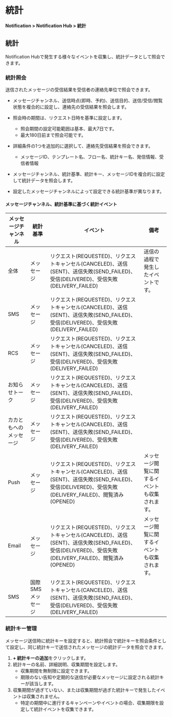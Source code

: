 <style>
.page__rnb .lst_rnb_item .rnb_item:first-of-type a {
    display: inline !important;
}
</style>
<h1>統計</h1>

**Notification > Notification Hub > 統計**


## 統計

Notification Hubで発生する様々なイベントを収集し、統計データとして照会できます。

### 統計照会

送信されたメッセージの受信結果を受信者の連絡先単位で照会できます。

* メッセージチャンネル、送信時点(即時、予約)、送信目的、送信/受信/閲覧状態を複合的に設定し、連絡先の受信結果を照会します。
* 照会時の期間は、リクエスト日時を基準に設定します。
    * 照会期間の設定可能範囲は基本、最大7日です。
    * 最大180日前まで照会可能です。
* 詳細条件の1つを追加的に選択して、連絡先受信結果を照会できます。
    * メッセージID、テンプレート名、フロー名、統計キー名、発信情報、受信者情報

* メッセージチャンネル、統計基準、統計キー、メッセージIDを複合的に設定して統計データを照会します。
* 設定したメッセージチャンネルによって設定できる統計基準が異なります。

#### メッセージチャンネル、統計基準に基づく統計イベント

| メッセージチャンネル | 統計基準 | イベント                                                                                                   | 備考 |
| - | - |----------------------------------------------------------------------------------------------------------| - |
| 全体 | メッセージ | リクエスト(REQUESTED)、リクエストキャンセル(CANCELED)、送信(SENT)、送信失敗(SEND_FAILED)、受信(DELIVERED)、受信失敗(DELIVERY_FAILED)    | 送信の過程で発生したイベントです。 |
| SMS | メッセージ | リクエスト(REQUESTED)、リクエストキャンセル(CANCELED)、送信(SENT)、送信失敗(SEND_FAILED)、受信(DELIVERED)、受信失敗(DELIVERY_FAILED)    | |
| RCS | メッセージ | リクエスト(REQUESTED)、リクエストキャンセル(CANCELED)、送信(SENT)、送信失敗(SEND_FAILED)、受信(DELIVERED)、受信失敗(DELIVERY_FAILED)    | |
| お知らせトーク | メッセージ | リクエスト(REQUESTED)、リクエストキャンセル(CANCELED)、送信(SENT)、送信失敗(SEND_FAILED)、受信(DELIVERED)、受信失敗(DELIVERY_FAILED)    | |
| カカともへのメッセージ | メッセージ | リクエスト(REQUESTED)、リクエストキャンセル(CANCELED)、送信(SENT)、送信失敗(SEND_FAILED)、受信(DELIVERED)、受信失敗(DELIVERY_FAILED)    | |
| Push | メッセージ | リクエスト(REQUESTED)、リクエストキャンセル(CANCELED)、送信(SENT)、送信失敗(SEND_FAILED)、受信(DELIVERED)、受信失敗(DELIVERY_FAILED)、閲覧済み(OPENED) | メッセージ閲覧に関するイベントも収集されます。 |
| Email | メッセージ | リクエスト(REQUESTED)、リクエストキャンセル(CANCELED)、送信(SENT)、送信失敗(SEND_FAILED)、受信(DELIVERED)、受信失敗(DELIVERY_FAILED)、閲覧済み(OPENED) | メッセージ閲覧に関するイベントも収集されます。 |
| SMS | 国際SMSメッセージ | リクエスト(REQUESTED)、リクエストキャンセル(CANCELED)、送信(SENT)、送信失敗(SEND_FAILED)、受信(DELIVERED)、受信失敗(DELIVERY_FAILED)  | |

### 統計キー管理

メッセージ送信時に統計キーを設定すると、統計照会で統計キーを照会条件として設定し、同じ統計キーで送信されたメッセージの統計データを照会できます。

1. **+ 統計キーの追加**をクリックします。
2. 統計キーの名前、詳細説明、収集期間を設定します。
    * 収集期間を無制限に設定できます。
    * 期限のない告知や定期的な送信が必要なメッセージに設定される統計キーが該当します。
3. 収集期間が過ぎていない、または収集期間が過ぎた統計キーで発生したイベントは収集されません。
    * 特定の期間中に進行するキャンペーンやイベントの場合、収集期限を設定して統計イベントを収集できます。

